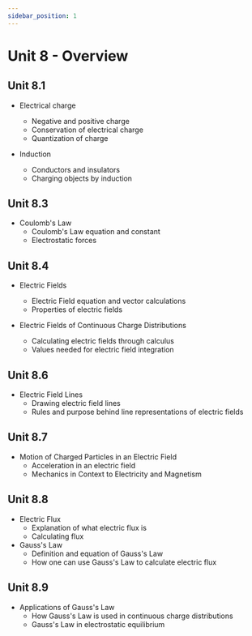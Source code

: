 ```yaml
---
sidebar_position: 1
---
```


# Unit 8 - Overview

## Unit 8.1

* Electrical charge
  * Negative and positive charge
  * Conservation of electrical charge
  * Quantization of charge

* Induction
  * Conductors and insulators
  * Charging objects by induction

## Unit 8.3

* Coulomb's Law
  * Coulomb's Law equation and constant
  * Electrostatic forces

## Unit 8.4

* Electric Fields
  * Electric Field equation and vector calculations
  * Properties of electric fields

* Electric Fields of Continuous Charge Distributions
  * Calculating electric fields through calculus
  * Values needed for electric field integration

## Unit 8.6

* Electric Field Lines
  * Drawing electric field lines
  * Rules and purpose behind line representations of electric fields

## Unit 8.7

* Motion of Charged Particles in an Electric Field
  * Acceleration in an electric field
  * Mechanics in Context to Electricity and Magnetism

## Unit 8.8

* Electric Flux
  * Explanation of what electric flux is
  * Calculating flux
* Gauss's Law
  * Definition and equation of Gauss's Law
  * How one can use Gauss's Law to calculate electric flux

## Unit 8.9

* Applications of Gauss's Law
  * How Gauss's Law is used in continuous charge distributions
  * Gauss's Law in electrostatic equilibrium
